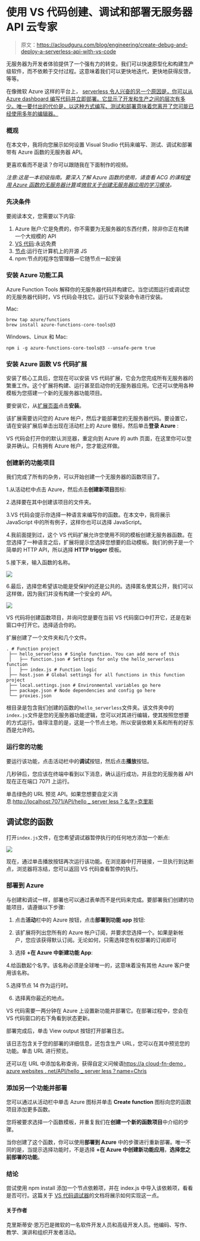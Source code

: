 # 使用 VS 代码创建、调试和部署无服务器 API 云专家

> 原文：<https://acloudguru.com/blog/engineering/create-debug-and-deploy-a-serverless-api-with-vs-code>

无服务器为开发者体验提供了一个强有力的转变。我们可以快速原型化和构建生产级软件，而不依赖于交付过程。这意味着我们可以更快地迭代，更快地获得反馈，等等。

在像微软 Azure 这样的平台上， [serverless 令人兴奋的另一个原因是，你可以从 Azure dashboard 编写代码并立即部署。它显示了开发和生产之间的层次有多少。唯一要付出的代价是，以这种方式编写、测试和部署意味着您离开了您可能已经使用多年的编辑器。](https://acloudguru.com/blog/engineering/qa-the-state-of-azure-serverless)

### 概观

在本文中，我将向您展示如何设置 Visual Studio 代码来编写、测试、调试和部署带有 Azure 函数的无服务器 API。

更喜欢看而不是读？你可以跟随我在下面制作的视频。

*注意:这是一本初级指南。要深入了解 Azure 函数的使用，请查看 ACG 的课程[使用 Azure 函数的无服务器计算](https://acloud.guru/overview/a9fa666c-dbce-450f-bbfb-c501a195ea88)或[微软关于创建无服务器应用的学习模块](https://docs.microsoft.com/en-us/learn/paths/create-serverless-applications/?WT.mc_id=startup-12350-chnwamba)。*

### **先决条件**

要阅读本文，您需要以下内容:

1.  Azure 账户:它是免费的，你不需要为无服务器的东西付费，除非你正在构建一个大规模的 API
2.  [VS 代码](https://djcb.link/ys/vscode):永远免费
3.  [节点](https://nodejs.org):运行在计算机上的开源 JS
4.  npm:节点的程序包管理器—它随节点一起安装

### **安装 Azure 功能工具**

Azure Function Tools 解释你的无服务器代码并构建它。当您试图运行或调试您的无服务器代码时，VS 代码会寻找它。运行以下安装命令进行安装。

Mac:

```
brew tap azure/functions
brew install azure-functions-core-tools@3
```

Windows、Linux 和 Mac:

```
npm i -g azure-functions-core-tools@3 --unsafe-perm true
```

### **安装 Azure 函数 VS 代码扩展**

安装了核心工具后，您现在可以安装 VS 代码扩展，它会为您完成所有无服务器的繁重工作。这个扩展将构建、运行甚至启动你的无服务器应用。它还可以使用各种模板为您搭建一个新的无服务器功能项目。

要安装它，从[扩展页面](https://marketplace.visualstudio.com/items?itemName=ms-azuretools.vscode-azurefunctions?WT.mc_id=startup-12350-chnwamba)点击**安装**。

该扩展需要访问您的 Azure 帐户，然后才能部署您的无服务器代码。要设置它，请在安装扩展后单击出现在活动栏上的 Azure 徽标，然后单击**登录 Azure** :

VS 代码会打开你的默认浏览器，重定向到 Azure 的 auth 页面，在这里你可以登录并确认。只有拥有 Azure 帐户，您才能这样做。

### **创建新的功能项目**

我们完成了所有的杂务，可以开始创建一个无服务器的函数项目了。

1.从活动栏中点击 Azure，然后点击**创建新项目**图标:

2.选择要在其中创建该项目的文件夹。

3.VS 代码会提示你选择一种语言来编写你的函数。在本文中，我将展示 JavaScript 中的所有例子，这样你也可以选择 JavaScript。

4.我前面提到过，这个 VS 代码扩展允许您使用不同的模板创建无服务器函数。在您选择了一种语言之后，扩展将提示您选择您想要的启动模板。我们的例子是一个简单的 HTTP API，所以选择 **HTTP trigger** 模板。

5.接下来，输入函数的名称。

![](img/0930087f6a078eb1c0a01d34183be880.png)

6.最后，选择您希望该功能是受保护的还是公共的。选择匿名使其公开，我们可以这样做，因为我们并没有构建一个安全的 API。

![](img/643e6cf5dfbe178b0733c21531e266d9.png)

VS 代码将创建函数项目，并询问您是要在当前 VS 代码窗口中打开它，还是在新窗口中打开它。选择适合你的。

扩展创建了一个文件夹和几个文件。

```
. # Function project
 ├── hello_serverless # Single function. You can add more of this
 │   ├── function.json # Settings for only the hello_serverless function
 │   ├── index.js # Function logic
 ├── host.json # Global settings for all functions in this function project
 ├── local.settings.json # Environmental variables go here
 ├── package.json # Node dependencies and config go here
 └── proxies.json
```

根目录是包含我们创建的函数的`hello_serverless`文件夹。该文件夹中的`index.js`文件是您的无服务器功能逻辑，您可以对其进行编辑，使其按照您想要的方式运行。值得注意的是，这是一个节点土地，所以安装依赖关系和所有的好东西是允许的。

### **运行您的功能**

要运行该功能，点击活动栏中的**调试**按钮，然后点击**播放**按钮。

几秒钟后，您应该在终端中看到以下消息，确认运行成功，并且您的无服务器 API 现在正在端口 7071 上运行。

单击绿色的 URL 预览 API。如果您想要自定义消息:[http://localhost:7071/API/hello _ server less？名字=克里斯](http://localhost:7071/api/hello_serverless?name=Chris)

## **调试您的函数**

打开`index.js`文件，在您希望调试器暂停执行的任何地方添加一个断点:

![](img/366de09203e33e124219ef62b5ee57d7.png)

现在，通过单击播放按钮再次运行该功能。在浏览器中打开链接，一旦执行到达断点，浏览器将冻结，您可以返回 VS 代码查看暂停的执行。

### **部署到 Azure**

与创建和调试一样，部署也可以通过表单而不是代码来完成。要部署我们创建的功能项目，请遵循以下步骤:

1.  点击**活动**栏中的 Azure 按钮，点击**部署到功能 app** 按钮:

2.  该扩展将列出您所有的 Azure 帐户订阅，并要求您选择一个。如果是新帐户，您应该获得默认订阅。无论如何，只需选择您有权部署的订阅即可

3.  选择 **+在 Azure 中新建功能 App**:

4.给函数起个名字。该名称必须是全球唯一的，这意味着没有其他 Azure 客户使用该名称。

5.选择节点 14 作为运行时。

6.  选择离你最近的地点。

VS 代码需要一两分钟在 Azure 上设置新功能并部署它。在部署过程中，您会在 VS 代码窗口的右下角看到状态更新。

部署完成后，单击 View output 按钮打开部署日志。

该日志包含关于您的部署的详细信息，还包含生产 URL，您可以在其中预览您的功能。单击 URL 进行预览。

还可以在 URL 中添加名称查询，获得自定义问候语[https://a cloud-fn-demo . azure websites . net/API/hello _ server less？name=Chris](https://acloud-fn-demo.azurewebsites.net/api/hello_serverless?name=Chris)

### **添加另一个功能并部署**

您可以通过从活动栏中单击 Azure 图标并单击 **Create function** 图标向您的函数项目添加更多函数。

您将被要求选择一个函数模板，并重复我们在**创建一个新的函数项目**中介绍的步骤。

当你创建了这个函数，你可以使用**部署到 Azure** 中的步骤进行重新部署。唯一不同的是，当提示选择功能时，不是选择 **+在 Azure 中创建新功能应用**，**选择您之前部署的功能**。

### **结论**

尝试使用 npm install 添加一个节点依赖项，并在 index.js 中导入该依赖项，看看是否可行。这篇关于 [VS 代码调试器](https://code.visualstudio.com/docs/editor/debugging?WT.mc_id=startup-12350-chnwamba)的文档将展示如何实现这一点。

#### 关于作者

克里斯蒂安·恩万巴是微软的一名软件开发人员和高级开发人员。他编码、写作、教学、演讲和组织开发者活动。